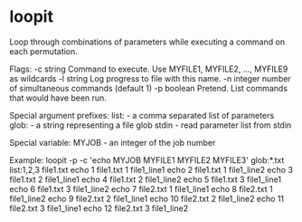 # loopit
Loop through combinations of parameters while executing a command on each permutation.

Flags:
  -c string
        Command to execute. Use MYFILE1, MYFILE2, ..., MYFILE9 as wildcards
  -l string
        Log progress to file with this name.
  -n integer
        number of simultaneous commands (default 1)
  -p  boolean
        Pretend. List commands that would have been run.

Special argument prefixes:
list: - a comma separated list of parameters
glob: - a string representing a file glob
stdin - read parameter list from stdin

Special variable:
MYJOB - an integer of the job number

Example:
loopit -p -c 'echo MYJOB MYFILE1 MYFILE2 MYFILE3' glob:*.txt list:1,2,3 file1.txt
echo 1 file1.txt 1 file1_line1
echo 2 file1.txt 1 file1_line2
echo 3 file1.txt 2 file1_line1
echo 4 file1.txt 2 file1_line2
echo 5 file1.txt 3 file1_line1
echo 6 file1.txt 3 file1_line2
echo 7 file2.txt 1 file1_line1
echo 8 file2.txt 1 file1_line2
echo 9 file2.txt 2 file1_line1
echo 10 file2.txt 2 file1_line2
echo 11 file2.txt 3 file1_line1
echo 12 file2.txt 3 file1_line2

